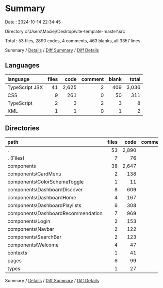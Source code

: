 # Summary

Date : 2024-10-14 22:34:45

Directory c:\\Users\\Maciej\\Desktop\\vite-template-master\\src

Total : 53 files,  2890 codes, 4 comments, 463 blanks, all 3357 lines

Summary / [Details](details.md) / [Diff Summary](diff.md) / [Diff Details](diff-details.md)

## Languages
| language | files | code | comment | blank | total |
| :--- | ---: | ---: | ---: | ---: | ---: |
| TypeScript JSX | 41 | 2,625 | 2 | 409 | 3,036 |
| CSS | 9 | 261 | 0 | 50 | 311 |
| TypeScript | 2 | 3 | 2 | 3 | 8 |
| XML | 1 | 1 | 0 | 1 | 2 |

## Directories
| path | files | code | comment | blank | total |
| :--- | ---: | ---: | ---: | ---: | ---: |
| . | 53 | 2,890 | 4 | 463 | 3,357 |
| . (Files) | 7 | 76 | 2 | 14 | 92 |
| components | 38 | 2,647 | 2 | 410 | 3,059 |
| components\\CardMenu | 2 | 138 | 0 | 27 | 165 |
| components\\ColorSchemeToggle | 1 | 11 | 0 | 3 | 14 |
| components\\DashboardDiscover | 8 | 609 | 0 | 82 | 691 |
| components\\DashboardHome | 4 | 167 | 0 | 27 | 194 |
| components\\DashboardPlaylists | 6 | 308 | 0 | 59 | 367 |
| components\\DashboardRecommendation | 7 | 969 | 0 | 133 | 1,102 |
| components\\Login | 2 | 153 | 0 | 33 | 186 |
| components\\Navbar | 2 | 122 | 2 | 17 | 141 |
| components\\SearchBar | 2 | 123 | 0 | 20 | 143 |
| components\\Welcome | 4 | 47 | 0 | 9 | 56 |
| contexts | 1 | 41 | 0 | 8 | 49 |
| pages | 6 | 99 | 0 | 22 | 121 |
| types | 1 | 27 | 0 | 9 | 36 |

Summary / [Details](details.md) / [Diff Summary](diff.md) / [Diff Details](diff-details.md)